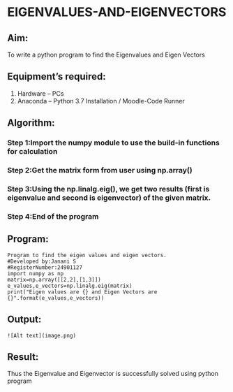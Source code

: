 # EIGENVALUES-AND-EIGENVECTORS
## Aim:
To write a python program to find the Eigenvalues and Eigen Vectors
## Equipment’s required:
1. 	Hardware – PCs
2. 	Anaconda – Python 3.7 Installation / Moodle-Code Runner
## Algorithm:
### Step 1:Import the numpy module to use the build-in functions for calculation
### Step 2:Get the matrix form from user using np.array()
### Step 3:Using the np.linalg.eig(),  we get two results (first is eigenvalue and second is eigenvector) of the given matrix.
### Step 4:End of the program

## Program:
```
Program to find the eigen values and eigen vectors.
#Developed by:Janani S 
#RegisterNumber:24901127
import numpy as np
matrix=np.array([[2,2],[1,3]])
e_values,e_vectors=np.linalg.eig(matrix)
print("Eigen values are {} and Eigen Vectors are {}".format(e_values,e_vectors))
```
## Output:
```
![Alt text](image.png)
```
## Result:
Thus the Eigenvalue and Eigenvector is successfully solved using python program

